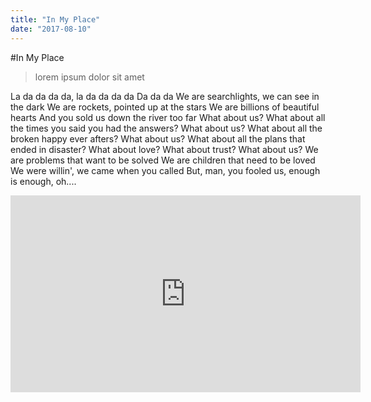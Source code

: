 ```yaml
---
title: "In My Place"
date: "2017-08-10"
---
```


#In My Place

> lorem ipsum dolor sit amet

La da da da da, la da da da da
Da da da
We are searchlights, we can see in the dark
We are rockets, pointed up at the stars
We are billions of beautiful hearts
And you sold us down the river too far
What about us?
What about all the times you said you had the answers?
What about us?
What about all the broken happy ever afters?
What about us?
What about all the plans that ended in disaster?
What about love? What about trust?
What about us?
We are problems that want to be solved
We are children that need to be loved
We were willin', we came when you called
But, man, you fooled us, enough is enough, oh....

<iframe width="560" height="315" src="https://www.youtube.com/watch?v=ClU3fctbGls" frameborder="0" allowfullscreen></iframe>
